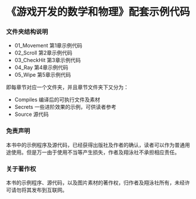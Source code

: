 ﻿《游戏开发的数学和物理》配套示例代码
=============


### 文件夹结构说明

- 01_Movement			第1章示例代码
- 02_Scroll				第2章示例代码
- 03_CheckHit			第3章示例代码
- 04_Ray				第4章示例代码
- 05_Wipe				第5章示例代码

即每章节对应一个文件夹，并且章节文件夹下又分为：

- Compiles 编译后的可执行文件及素材
- Secrets  一些进阶效果的示例，可供读者参考
- Source   源代码

### 免责声明

本书中的示例程序及源代码，已经获得出版社及作者的确认，读者可以作为普通用途使用。但是万一由于使用不当等产生损失，作者及翔泳社不承担相应责任。

### 关于著作权

本书的示例程序、源代码，以及图片素材的著作权，归作者及翔泳社所有，未经许可请勿将其发布到互联网。
